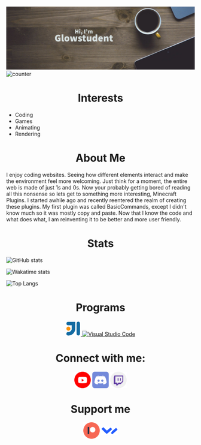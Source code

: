 ![Glowstudent's GitHub Banner](banner.png)
![counter](https://encm3ykyc5knbus.m.pipedream.net)

<h1 align="center">Interests</h1>

- Coding
- Games
- Animating
- Rendering

<h1 align="center">About Me</h1>

<p align="left" text-indent='10px'>
  
I enjoy coding websites. Seeing how different elements interact and make the environment feel more welcoming. Just think for a moment, the entire web is made of just 1s and 0s. Now your probably getting bored of reading all this nonsense so lets get to something more interesting, Minecraft Plugins. I started awhile ago and recently reentered the realm of creating these plugins. My first plugin was called BasicCommands, except I didn't know much so it was mostly copy and paste. Now that I know the code and what does what, I am reinventing it to be better and more user friendly.

</p>

<h1 align="center">Stats</h1>

![GitHub stats](https://github-readme-stats.vercel.app/api?username=Glowstudent777&show_icons=true) 

![Wakatime stats](https://github-readme-stats.vercel.app/api/wakatime?username=@Glowstudent&v=2)

![Top Langs](https://github-readme-stats.vercel.app/api/top-langs/?username=Glowstudent777&layout=compact)


<h1 align="center">Programs</h1>
<p align="center">
<a href="https://www.jetbrains.com/idea/" target="_blank"> <img style="cursor:pointer;" title="Intellij Idea" src="https://raw.githubusercontent.com/devicons/devicon/master/icons/intellij/intellij-original.svg" alt="Intellij" width="40" height="40"/> </a>
<a href="https://code.visualstudio.com/" target="_blank"> <img style="cursor:pointer;" title="Visual Studio Code" src="https://img.icons8.com/color/40/000000/visual-studio-code-2019.png" alt="Visual Studio Code" width="40" height="40"/> </a>
</p>

<h1 align="Center">Connect with me:</h1>
<p align="center">
<a href = 'https://www.youtube.com/channel/UCVaCrjoH8F1eygFMC7gTDeg'> <img width = '44px' align= 'center' style="cursor:pointer;" title="Youtube Channel" src="icons/youtube.svg"/></a>
<a href = 'https://discord.com/invite/4wM63P7ZUd'> <img width = '44px' align= 'center' style="cursor:pointer;" title="Discord Server" src="icons/discord.svg"/></a>
<a href = 'https://www.twitch.tv/glowstudent'> <img width = '44px' align= 'center' style="cursor:pointer;" title="Twitch" src="icons/twitch.svg"/></a> 
</p>

<h1 align="Center">Support me</h1>
<p align="center">
<a href='https://www.patreon.com/Glowstudent'> <img width='44px' align='center' style="cursor:pointer;" title="Patreon" src="icons/Patreon.svg"></a>
<a href='https://wlo.link/@Glowstudent'> <img width='44px' align='center' style="cursor:pointer;" title="Willow" src="icons/Willow.svg"></a>
</p>
